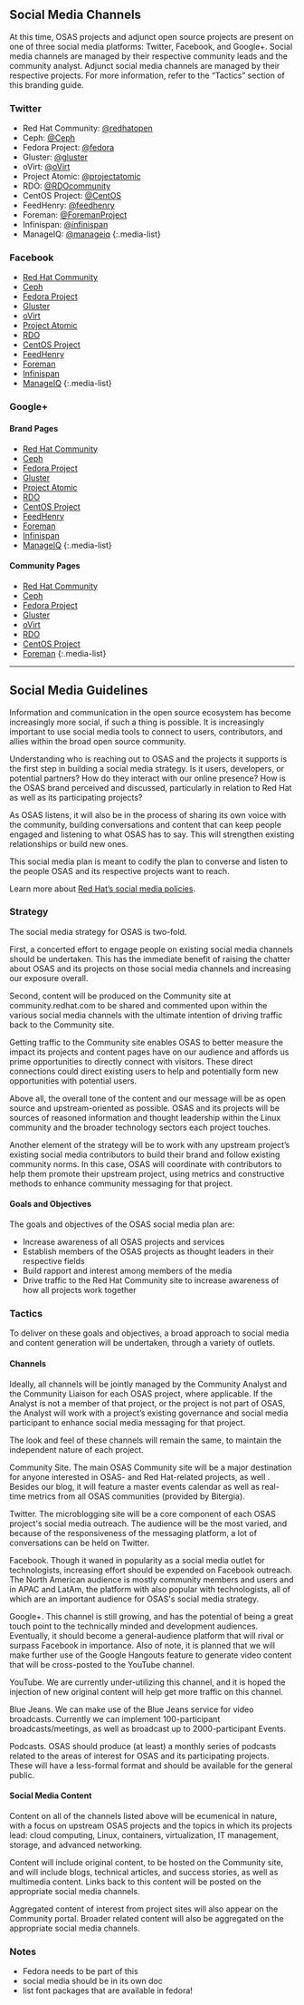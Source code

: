 ## Social Media Channels

At this time, OSAS projects and adjunct open source projects are present on one of three social media platforms: Twitter, Facebook, and Google+. Social media channels are managed by their respective community leads and the community analyst. Adjunct social media channels are managed by their respective projects. For more information, refer to the “Tactics” section of this branding guide.

### Twitter

- Red Hat Community: [@redhatopen](https://twitter.com/redhatopen)
- Ceph: [@Ceph](https://twitter.com/Ceph)
- Fedora Project: [@fedora](https://twitter.com/fedora)
- Gluster: [@gluster](https://twitter.com/gluster)
- oVirt: [@oVirt](https://twitter.com/oVirt)
- Project Atomic: [@projectatomic](https://twitter.com/projectatomic)
- RDO: [@RDOcommunity](https://twitter.com/RDOcommunity)
- CentOS Project: [@CentOS](https://twitter.com/CentOS)
- FeedHenry: [@feedhenry](https://twitter.com/feedhenry)
- Foreman: [@ForemanProject](https://twitter.com/ForemanProject)
- Infinispan: [@infinispan](https://twitter.com/infinispan)
- ManageIQ: [@manageiq](https://twitter.com/manageiq)
{:.media-list}

### Facebook

- [Red Hat Community](https://www.facebook.com/redhatopen)
- [Ceph](https://www.facebook.com/cephstorage)
- [Fedora Project](https://www.facebook.com/TheFedoraProject)
- [Gluster](https://www.facebook.com/GlusterInc)
- [oVirt](https://www.facebook.com/groups/ovirt.openvirtualization/)
- [Project Atomic](https://www.facebook.com/projectatomic)
- [RDO](https://www.facebook.com/rdocommunity)
- [CentOS Project](https://www.facebook.com/groups/centosproject/)
- [FeedHenry](https://www.facebook.com/FeedHenry/)
- [Foreman](https://www.facebook.com/groups/theforeman/)
- [Infinispan](https://www.facebook.com/infinispan/)
- [ManageIQ](https://www.facebook.com/manageiq)
{:.media-list}

### Google+

#### Brand Pages

- [Red Hat Community](https://plus.google.com/113258037797946990391)
- [Ceph](https://plus.google.com/%2BCephstorage)
- [Fedora Project](https://plus.google.com/%2Bfedora)
- [Gluster](https://plus.google.com/%2BGlusterOrg)
- [Project Atomic](https://plus.google.com/u/0/%2BProjectatomicIo)
- [RDO](https://plus.google.com/115194349759599674844)
- [CentOS Project](https://plus.google.com/%2BCentOS)
- [FeedHenry](https://plus.google.com/u/0/%2BFeedhenry)
- [Foreman](https://plus.google.com/u/0/102074464852324044322)
- [Infinispan](https://plus.google.com/u/0/%2BInfinispanOrg)
- [ManageIQ](https://plus.google.com/u/0/%2BManageiqOrg)
{:.media-list}

#### Community Pages

- [Red Hat Community](https://plus.google.com/communities/116577470717704091424)
- [Ceph](https://plus.google.com/communities/116115281445231966828)
- [Fedora Project](https://plus.google.com/communities/109103154272245339550)
- [Gluster](https://plus.google.com/communities/110022816028412595292)
- [oVirt](https://plus.google.com/u/0/communities/109346090491400112913)
- [RDO](https://plus.google.com/u/0/communities/110409030763231732154)
- [CentOS Project](https://plus.google.com/communities/110237188526999056491)
- [Foreman](https://plus.google.com/communities/106976851375995577697)
{:.media-list}

---

## Social Media Guidelines

Information and communication in the open source ecosystem has become increasingly more social, if such a thing is possible. It is increasingly important to use social media tools to connect to users, contributors, and allies within the broad open source community.

Understanding who is reaching out to OSAS and the projects it supports is the first step in building a social media strategy. Is it users, developers, or potential partners? How do they interact with our online presence? How is the OSAS brand perceived and discussed, particularly in relation to Red Hat as well as its participating projects?

As OSAS listens, it will also be in the process of sharing its own voice with the community, building conversations and content that can keep people engaged and listening to what OSAS has to say. This will strengthen existing relationships or build new ones.

This social media plan is meant to codify the plan to converse and listen to the people OSAS and its respective projects want to reach.

Learn more about [Red Hat’s social media policies](https://mojo.redhat.com/community/about-red-hat/messaging-index/social-media-guidelines).

### Strategy

The social media strategy for OSAS is two-fold.

First, a concerted effort to engage people on existing social media channels should be undertaken. This has the immediate benefit of raising the chatter about OSAS and its projects on those social media channels and increasing our exposure overall.

Second, content will be produced on the Community site at community.redhat.com to be shared and commented upon within the various social media channels with the ultimate intention of driving traffic back to the Community site.

Getting traffic to the Community site enables OSAS to better measure the impact its projects and content pages have on our audience and affords us prime opportunities to directly connect with visitors. These direct connections could direct existing users to help and potentially form new opportunities with potential users.

Above all, the overall tone of the content and our message will be as open source and upstream-oriented as possible. OSAS and its projects will be sources of reasoned information and thought leadership within the Linux community and the broader technology sectors each project touches.

Another element of the strategy will be to work with any upstream project’s existing social media contributors to build their brand and follow existing community norms. In this case, OSAS will coordinate with contributors to help them promote their upstream project, using metrics and constructive methods to enhance community messaging for that project.

#### Goals and Objectives

The goals and objectives of the OSAS social media plan are:

- Increase awareness of all OSAS projects and services
- Establish members of the OSAS projects as thought leaders in their respective fields
- Build rapport and interest among members of the media
- Drive traffic to the Red Hat Community site to increase awareness of how all projects work together

### Tactics

To deliver on these goals and objectives, a broad approach to social media and content generation will be undertaken, through a variety of outlets.

#### Channels

Ideally, all channels will be jointly managed by the Community Analyst and the Community Liaison for each OSAS project, where applicable. If the Analyst is not a member of that project, or the project is not part of OSAS, the Analyst will work with a project’s existing governance and social media participant to enhance social media messaging for that project.

The look and feel of these channels will remain the same, to maintain the independent nature of each project.

Community Site. The main OSAS Community site will be a major destination for anyone interested in OSAS- and Red Hat-related projects, as well . Besides our blog, it will feature a master events calendar as well as real-time metrics from all OSAS communities (provided by Bitergia).

Twitter. The microblogging site will be a core component of each OSAS project's social media outreach. The audience will be the most varied, and because of the responsiveness of the messaging platform, a lot of conversations can be held on Twitter.

Facebook. Though it waned in popularity as a social media outlet for technologists, increasing effort should be expended on Facebook outreach. The North American audience is mostly community members and users and in APAC and LatAm, the platform with also popular with technologists, all of which are an important audience for OSAS's social media strategy.

Google+. This channel is still growing, and has the potential of being a great touch point to the technically minded and development audiences. Eventually, it should become a general-audience platform that will rival or surpass Facebook in importance. Also of note, it is planned that we will make further use of the Google Hangouts feature to generate video content that will be cross-posted to the YouTube channel.

YouTube. We are currently under-utilizing this channel, and it is hoped the injection of new original content will help get more traffic on this channel.

Blue Jeans. We can make use of the Blue Jeans service for video broadcasts. Currently we can implement 100-participant broadcasts/meetings, as well as broadcast up to 2000-participant Events.

Podcasts. OSAS should produce (at least) a monthly series of podcasts related to the areas of interest for OSAS and its participating projects. These will have a less-formal format and should be available for the general public.

#### Social Media Content

Content on all of the channels listed above will be ecumenical in nature, with a focus on upstream OSAS projects and the topics in which its projects lead: cloud computing, Linux, containers, virtualization, IT management, storage, and advanced networking.

Content will include original content, to be hosted on the Community site, and will include blogs, technical articles, and success stories, as well as multimedia content. Links back to this content will be posted on the appropriate social media channels.

Aggregated content of interest from project sites will also appear on the Community portal. Broader related content will also be aggregated on the appropriate social media channels.

### Notes

- Fedora needs to be part of this
- social media should be in its own doc
- list font packages that are available in fedora!
